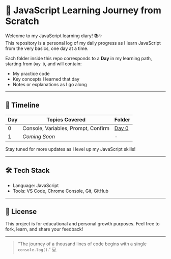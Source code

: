 # 🚀 JavaScript Learning Journey from Scratch

Welcome to my JavaScript learning diary! 📚✨  
This repository is a personal log of my daily progress as I learn JavaScript from the very basics, one day at a time.

Each folder inside this repo corresponds to a **Day** in my learning path, starting from `Day 0`, and will contain:
- My practice code
- Key concepts I learned that day
- Notes or explanations as I go along

---

## 📅 Timeline
| Day | Topics Covered | Folder |
|-----|----------------|--------|
| 0   | Console, Variables, Prompt, Confirm | [Day 0](/Day_0) |
| 1   | *Coming Soon*  | - |

Stay tuned for more updates as I level up my JavaScript skills!

---

## 🛠 Tech Stack
- Language: JavaScript
- Tools: VS Code, Chrome Console, Git, GitHub

---

## 🔖 License
This project is for educational and personal growth purposes. Feel free to fork, learn, and share your feedback!

---

> “The journey of a thousand lines of code begins with a single `console.log()`.” 💻

